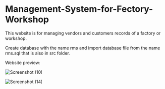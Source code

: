 # Management-System-for-Fectory-Workshop
This website is for managing vendors and customers records of a factory or workshop.

Create database with the name rms and import database file from the name rms.sql that is also in src folder.


Website preview:

![Screenshot (10)](https://user-images.githubusercontent.com/25547424/117679789-35449b00-b1ce-11eb-88b6-c9af71cf8b63.png)

![Screenshot (14)](https://user-images.githubusercontent.com/25547424/117662760-8ac47c00-b1bd-11eb-91cb-bc1a874e8a6e.png)

